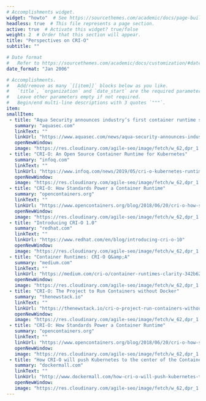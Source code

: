 ```yaml
---
# Accomplishments widget.
widget: "howto"  # See https://sourcethemes.com/academic/docs/page-builder/
headless: true  # This file represents a page section.
active: true  # Activate this widget? true/false
weight: 2  # Order that this section will appear.
title: "Perspectives on CRI-O"
subtitle: ""

# Date format
#   Refer to https://sourcethemes.com/academic/docs/customization/#date-format
date_format: "Jan 2006"

# Accomplishments.
#   Add/remove as many `[[item]]` blocks below as you like.
#   `title`, `organization` and `date_start` are the required parameters.
#   Leave other parameters empty if not required.
#   Begin/end multi-line descriptions with 3 quotes `"""`.
item: 
smallItem: 
 - title: "Aqua Security announces industry’s first container runtime security solution for CRI-O"
   summary: "aquasec.com"
   linkText: ""
   linkUrl: "https://www.aquasec.com/news/aqua-security-announces-industrys-first-container-runtime-security-solution-for-cri-o/"
   openNewWindow: 
   image: "https://res.cloudinary.com/agile-seo/image/fetch/w_62,dpr_1.0,d_blank_am8gzx.png/https%3A%2F%2Flogo.clearbit.com%2Faquasec.com%3Fsize%3D250"
 - title: "CRI-O: An Open Source Container Runtime for Kubernetes"
   summary: "infoq.com"
   linkText: ""
   linkUrl: "https://www.infoq.com/news/2019/05/cri-o-kubernetes-runtime/"
   openNewWindow: 
   image: "https://res.cloudinary.com/agile-seo/image/fetch/w_62,dpr_1.0,d_blank_am8gzx.png/https%3A%2F%2Flogo.clearbit.com%2Finfoq.com%3Fsize%3D250"
 - title: "CRI-O: How Standards Power a Container Runtime"
   summary: "opencontainers.org"
   linkText: ""
   linkUrl: "https://www.opencontainers.org/blog/2018/06/20/cri-o-how-standards-power-a-container-runtime"
   openNewWindow: 
   image: "https://res.cloudinary.com/agile-seo/image/fetch/w_62,dpr_1.0,d_blank_am8gzx.png/https%3A%2F%2Flogo.clearbit.com%2Fopencontainers.org%3Fsize%3D250"
 - title: "Introducing CRI-O 1.0"
   summary: "redhat.com"
   linkText: ""
   linkUrl: "https://www.redhat.com/en/blog/introducing-cri-o-10"
   openNewWindow: 
   image: "https://res.cloudinary.com/agile-seo/image/fetch/w_62,dpr_1.0,d_blank_am8gzx.png/https%3A%2F%2Flogo.clearbit.com%2Fredhat.com%3Fsize%3D250"
 - title: "Container Runtimes: CRI-O Q&amp;A"
   summary: "medium.com"
   linkText: ""
   linkUrl: "https://medium.com/cri-o/container-runtimes-clarity-342b62172dc3"
   openNewWindow: 
   image: "https://res.cloudinary.com/agile-seo/image/fetch/w_62,dpr_1.0,d_blank_am8gzx.png/https%3A%2F%2Flogo.clearbit.com%2Fmedium.com%3Fsize%3D250"
 - title: "CRI-O: The Project to Run Containers without Docker"
   summary: "thenewstack.io"
   linkText: ""
   linkUrl: "https://thenewstack.io/cri-o-project-run-containers-without-docker-reaches-1-0/"
   openNewWindow: 
   image: "https://res.cloudinary.com/agile-seo/image/fetch/w_62,dpr_1.0,d_blank_am8gzx.png/https%3A%2F%2Flogo.clearbit.com%2Fthenewstack.io%3Fsize%3D250"
 - title: "CRI-O: How Standards Power a Container Runtime"
   summary: "opencontainers.org"
   linkText: ""
   linkUrl: "https://www.opencontainers.org/blog/2018/06/20/cri-o-how-standards-power-a-container-runtime"
   openNewWindow: 
   image: "https://res.cloudinary.com/agile-seo/image/fetch/w_62,dpr_1.0,d_blank_am8gzx.png/https%3A%2F%2Flogo.clearbit.com%2Fopencontainers.org%3Fsize%3D250"
 - title: "How CRI-O will push Kubernetes to the center of the Container Ecosystem"
   summary: "dockermall.com"
   linkText: ""
   linkUrl: "http://www.dockermall.com/how-cri-o-will-push-kubernetes-to-the-center-of-the-container-ecosystem/"
   openNewWindow: 
   image: "https://res.cloudinary.com/agile-seo/image/fetch/w_62,dpr_1.0,d_blank_am8gzx.png/https%3A%2F%2Flogo.clearbit.com%2Fdockermall.com%3Fsize%3D250"
---
```

